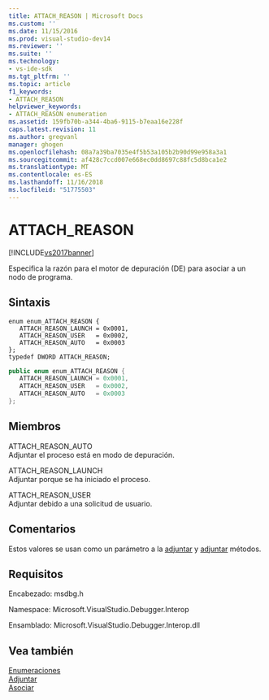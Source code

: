 ```yaml
---
title: ATTACH_REASON | Microsoft Docs
ms.custom: ''
ms.date: 11/15/2016
ms.prod: visual-studio-dev14
ms.reviewer: ''
ms.suite: ''
ms.technology:
- vs-ide-sdk
ms.tgt_pltfrm: ''
ms.topic: article
f1_keywords:
- ATTACH_REASON
helpviewer_keywords:
- ATTACH_REASON enumeration
ms.assetid: 159fb70b-a344-4ba6-9115-b7eaa16e228f
caps.latest.revision: 11
ms.author: gregvanl
manager: ghogen
ms.openlocfilehash: 08a7a39ba7035e4f5b53a105b2b90d99e958a3a1
ms.sourcegitcommit: af428c7ccd007e668ec0dd8697c88fc5d8bca1e2
ms.translationtype: MT
ms.contentlocale: es-ES
ms.lasthandoff: 11/16/2018
ms.locfileid: "51775503"
---
```

# <a name="attachreason"></a>ATTACH_REASON
[!INCLUDE[vs2017banner](../../../includes/vs2017banner.md)]

Especifica la razón para el motor de depuración (DE) para asociar a un nodo de programa.  
  
## <a name="syntax"></a>Sintaxis  
  
```cpp#  
enum enum_ATTACH_REASON {   
   ATTACH_REASON_LAUNCH = 0x0001,  
   ATTACH_REASON_USER   = 0x0002,  
   ATTACH_REASON_AUTO   = 0x0003  
};  
typedef DWORD ATTACH_REASON;  
```  
  
```csharp  
public enum enum_ATTACH_REASON {   
   ATTACH_REASON_LAUNCH = 0x0001,  
   ATTACH_REASON_USER   = 0x0002,  
   ATTACH_REASON_AUTO   = 0x0003  
};  
```  
  
## <a name="members"></a>Miembros  
 ATTACH_REASON_AUTO  
 Adjuntar el proceso está en modo de depuración.  
  
 ATTACH_REASON_LAUNCH  
 Adjuntar porque se ha iniciado el proceso.  
  
 ATTACH_REASON_USER  
 Adjuntar debido a una solicitud de usuario.  
  
## <a name="remarks"></a>Comentarios  
 Estos valores se usan como un parámetro a la [adjuntar](../../../extensibility/debugger/reference/idebugengine2-attach.md) y [adjuntar](../../../extensibility/debugger/reference/idebugprogramex2-attach.md) métodos.  
  
## <a name="requirements"></a>Requisitos  
 Encabezado: msdbg.h  
  
 Namespace: Microsoft.VisualStudio.Debugger.Interop  
  
 Ensamblado: Microsoft.VisualStudio.Debugger.Interop.dll  
  
## <a name="see-also"></a>Vea también  
 [Enumeraciones](../../../extensibility/debugger/reference/enumerations-visual-studio-debugging.md)   
 [Adjuntar](../../../extensibility/debugger/reference/idebugengine2-attach.md)   
 [Asociar](../../../extensibility/debugger/reference/idebugprogramex2-attach.md)

